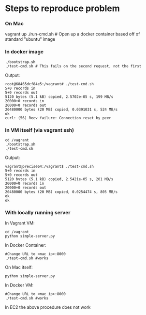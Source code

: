 # Steps to reproduce problem

### On Mac
vagrant up
./run-cmd.sh # Open up a docker container based off of standard "ubuntu" image

### In docker image
```
./bootstrap.sh
./test-cmd.sh # This fails on the second request, not the first
```

Output:
```
root@68465dcf84e5:/vagrant# ./test-cmd.sh 
5+0 records in
5+0 records out
5120 bytes (5.1 kB) copied, 2.5702e-05 s, 199 MB/s
20000+0 records in
20000+0 records out
20480000 bytes (20 MB) copied, 0.0391031 s, 524 MB/s
ok
curl: (56) Recv failure: Connection reset by peer
```

### In VM itself (via vagrant ssh)
```
cd /vagrant
./bootstrap.sh
./test-cmd.sh
```

Output:
```
vagrant@precise64:/vagrant$ ./test-cmd.sh 
5+0 records in
5+0 records out
5120 bytes (5.1 kB) copied, 2.5421e-05 s, 201 MB/s
20000+0 records in
20000+0 records out
20480000 bytes (20 MB) copied, 0.0254474 s, 805 MB/s
ok
ok
```

### With locally running server

In Vagrant VM:

```
cd /vagrant
python simple-server.py
```

In Docker Container:
```
#Change URL to <mac ip>:8000
./test-cmd.sh #works
```
On Mac itself:

```
python simple-server.py
```

In Docker VM:
```
#Change URL to <mac ip>:8000
./test-cmd.sh #works
```

In EC2 the above procedure does not work

